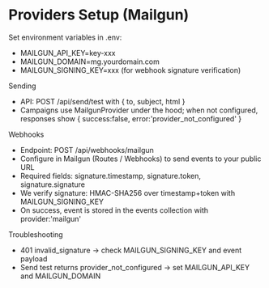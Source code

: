 # Providers Setup (Mailgun)

Set environment variables in .env:
- MAILGUN_API_KEY=key-xxx
- MAILGUN_DOMAIN=mg.yourdomain.com
- MAILGUN_SIGNING_KEY=xxx (for webhook signature verification)

Sending
- API: POST /api/send/test with { to, subject, html }
- Campaigns use MailgunProvider under the hood; when not configured, responses show { success:false, error:'provider_not_configured' }

Webhooks
- Endpoint: POST /api/webhooks/mailgun
- Configure in Mailgun (Routes / Webhooks) to send events to your public URL
- Required fields: signature.timestamp, signature.token, signature.signature
- We verify signature: HMAC-SHA256 over timestamp+token with MAILGUN_SIGNING_KEY
- On success, event is stored in the events collection with provider:'mailgun'

Troubleshooting
- 401 invalid_signature → check MAILGUN_SIGNING_KEY and event payload
- Send test returns provider_not_configured → set MAILGUN_API_KEY and MAILGUN_DOMAIN